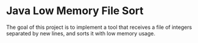 # Java Low Memory File Sort

The goal of this project is to implement a tool that receives a file of integers separated by new lines, and sorts it with low memory usage. 